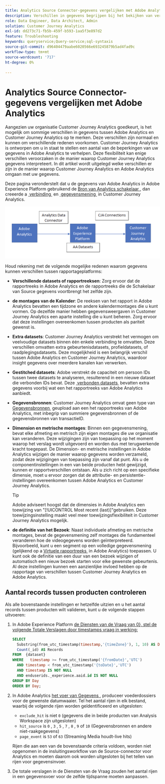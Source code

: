 ```yaml
---
title: Analytics Source Connector-gegevens vergelijken met Adobe Analytics
description: Verschillen in gegevens begrijpen bij het bekijken van vergelijkbare rapporten in Adobe Analytics en Customer Journey Analytics.
role: Data Engineer, Data Architect, Admin
solution: Customer Journey Analytics
exl-id: dd273c71-fb5b-459f-b593-1aa5f3e897d2
feature: Troubleshooting
keywords: queryservice;Query-service;sql-syntaxis
source-git-commit: d96404479aabe6020566e693245879b5ad4fad9c
workflow-type: tm+mt
source-wordcount: '717'
ht-degree: 0%

---
```


# Analytics Source Connector-gegevens vergelijken met Adobe Analytics

Aangezien uw organisatie Customer Journey Analytics goedkeurt, is het mogelijk om sommige verschillen in gegevens tussen Adobe Analytics en Customer Journey Analytics op te merken. Deze verschillen zijn normaal en kunnen om verschillende redenen voorkomen. Customer Journey Analytics is ontworpen om u in staat te stellen een aantal van de beperkingen van uw gegevens in Adobe Analytics te verhelpen. Deze flexibiliteit kan enige verschillen veroorzaken in de manier waarop Customer Journey Analytics gegevens interpreteert. In dit artikel wordt uitgelegd welke verschillen er zijn in de manier waarop Customer Journey Analytics en Adobe Analytics omgaan met uw gegevens.

Deze pagina veronderstelt dat u de gegevens van Adobe Analytics in Adobe Experience Platform gebruikend de [&#x200B; Bron van Analytics schakelaar &#x200B;](https://experienceleague.adobe.com/docs/experience-platform/sources/ui-tutorials/create/adobe-applications/analytics.html?lang=nl-NL), dan creeerde a [&#x200B; verbinding &#x200B;](/help/connections/overview.md) en [&#x200B; gegevensmening &#x200B;](/help/data-views/data-views.md) in Customer Journey Analytics.

![&#x200B; de gegevensstroom van Adobe Analytics door de gegevensschakelaar aan Adobe Experience Platform en aan de Analyse van de Reis van de Klant gebruikend de verbindingen van CJA.](assets/compare.png)

Houd rekening met de volgende mogelijke redenen waarom gegevens kunnen verschillen tussen rapportageplatforms:

* **Verschillende datasets of rapportreeksen**: Zorg ervoor dat de rapportreeks in Adobe Analytics en de rapportreeks die de Schakelaar van Source gegevens voortbrengt het zelfde zijn.
* **de montages van de Kalender**: De reeksen van het rapport in Adobe Analytics bevatten een tijdzone en andere kalendermontages die u kunt vormen. Op dezelfde manier hebben gegevensweergaven in Customer Journey Analytics een aparte instelling die u kunt beheren. Zorg ervoor dat deze instellingen overeenkomen tussen producten als pariteit gewenst is.
* **Extra datasets**: Customer Journey Analytics verstrekt het vermogen om veelvoudige datasets binnen één enkele verbinding te omvatten. Deze verschillen omvatten extra gebeurtenisdatasets, profieldatasets, of raadplegingsdatasets. Deze mogelijkheid is een belangrijk verschil tussen Adobe Analytics en Customer Journey Analytics, waardoor insight gegevens over meerdere kanalen kan verwerken.
* **Gestitched datasets**: Adobe verstrekt de capaciteit om persoon IDs tussen twee datasets te analyseren, resulterend in een nieuwe dataset die verbonden IDs bevat. Deze [&#x200B; verbonden datasets &#x200B;](/help/stitching/overview.md) bevatten extra gegevens voorbij wat een het rapportreeks van Adobe Analytics aanbiedt.
* **Gegevensbronnen**: Customer Journey Analytics omvat geen type van [&#x200B; Gegevensbronnen &#x200B;](https://experienceleague.adobe.com/nl/docs/analytics/import/data-sources/overview) geupload aan een het rapportreeks van Adobe Analytics, met inbegrip van summiere gegevensbronnen of de gegevensbronnen van transactieID.
* **Dimension en metrische montages**: Binnen een gegevensmening, bevat elke afmeting en metrisch zijn eigen montages die uw organisatie kan veranderen. Deze wijzigingen zijn van toepassing op het moment waarop het verslag wordt uitgevoerd en worden dus met terugwerkende kracht toegepast. De Dimension- en metrische instellingen in Adobe Analytics wijzigen de manier waarop gegevens worden verzameld, zodat deze wijzigingen van toepassing zijn vanaf dat punt. Als u de componentinstellingen in een van beide producten hebt gewijzigd, kunnen er rapportverschillen ontstaan. Als u zich richt op een specifieke dimensie, moet u ervoor zorgen dat de attributie- en persistentie-instellingen overeenkomen tussen Adobe Analytics en Customer Journey Analytics.

  >[!TIP]
  >
  >Adobe adviseert hoogst dat de dimensies in Adobe Analytics een toewijzing van &quot;[!UICONTROL Most recent (last)]&quot;gebruiken. Deze toewijzingsinstelling maakt veel meer toewijzingsflexibiliteit in Customer Journey Analytics mogelijk.

* **de definitie van het Bezoek**: Naast individuele afmeting en metrische montages, bevat de gegevensmening zelf montages die fundamenteel veranderen hoe de videogegevens worden geïnterpreteerd. Bijvoorbeeld, kunt u een segment op een volledige gegevensmening (gelijkend op a [&#x200B; Virtuele rapportreeks &#x200B;](https://experienceleague.adobe.com/nl/docs/analytics/components/virtual-report-suites/vrs-about) in Adobe Analytics) toepassen. U kunt ook de definitie van een duur van een bezoek wijzigen of automatisch een nieuw bezoek starten voor elke gewenste gebeurtenis. Al deze instellingen kunnen een aanzienlijke invloed hebben op de rapportage van verschillen tussen Customer Journey Analytics en Adobe Analytics.

## Aantal records tussen producten controleren

Als alle bovenstaande instellingen er hetzelfde uitzien en u het aantal records tussen producten wilt valideren, kunt u de volgende stappen uitvoeren:

1. In Adobe Experience Platform [&#x200B; de Diensten van de Vraag van 0&rbrace;, stel de volgende Totale Verslagen door timestamps vraag in werking:](https://experienceleague.adobe.com/nl/docs/experience-platform/query/home)

   ```sql
   SELECT
     Substring(from_utc_timestamp(timestamp,'{timeZone}'), 1, 10) AS Day,
     Count(_id) AS Records
   FROM  {dataset}
   WHERE   timestamp >= from_utc_timestamp('{fromDate}','UTC')
     AND timestamp < from_utc_timestamp('{toDate}','UTC')
     AND timestamp IS NOT NULL
     AND enduserids._experience.aaid.id IS NOT NULL
   GROUP BY Day
   ORDER BY Day;
   ```

1. In Adobe Analytics [&#x200B; het voer van Gegevens &#x200B;](https://experienceleague.adobe.com/nl/docs/analytics/export/analytics-data-feed/data-feed-overview), produceer voederdossiers voor de gewenste datumwaaier. Tel het aantal rijen in elk bestand, waarbij de volgende rijen worden geïdentificeerd en uitgesloten:

   * `exclude_hit` is niet `0` (gegevens die in beide producten van Analysis Workspace zijn uitgesloten)
   * `hit_source` is `0` , `3` , `5` , `7` , `8` , `9` of `10` (Gegevensbronnen en andere niet-raakgegevens)
   * `page_event` is `53` of `63` (Streaming Media houdt-live hits)

   Rijen die aan een van de bovenstaande criteria voldoen, worden niet opgenomen in de insluitingsworkflow van de Source-connector voor Analytics en moeten daarom ook worden uitgesloten bij het tellen van rijen voor gegevensinvoer.

1. De totale verslagen in de Diensten van de Vraag zouden het aantal rijen in een gegevensvoer voor de zelfde tijdspanne moeten aanpassen.

